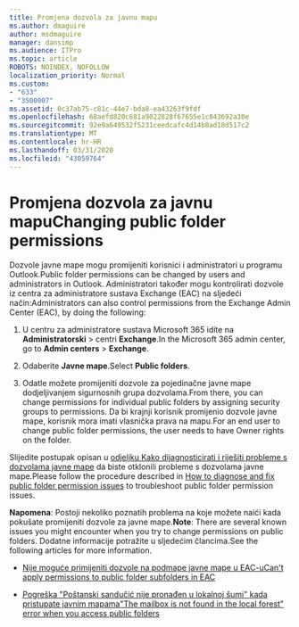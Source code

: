 ```yaml
---
title: Promjena dozvola za javnu mapu
ms.author: dmaguire
author: msdmaguire
manager: dansimp
ms.audience: ITPro
ms.topic: article
ROBOTS: NOINDEX, NOFOLLOW
localization_priority: Normal
ms.custom:
- "633"
- "3500007"
ms.assetid: 0c37ab75-c81c-44e7-bda8-ea43263f9fdf
ms.openlocfilehash: 68aefd820c681a9022828f67655e1c843692a30e
ms.sourcegitcommit: 92e9a649532f5231ceedcafc4d14b8ad18d517c2
ms.translationtype: MT
ms.contentlocale: hr-HR
ms.lasthandoff: 03/31/2020
ms.locfileid: "43059764"
---
```

# <a name="changing-public-folder-permissions"></a><span data-ttu-id="e1537-102">Promjena dozvola za javnu mapu</span><span class="sxs-lookup"><span data-stu-id="e1537-102">Changing public folder permissions</span></span>

<span data-ttu-id="e1537-103">Dozvole javne mape mogu promijeniti korisnici i administratori u programu Outlook.</span><span class="sxs-lookup"><span data-stu-id="e1537-103">Public folder permissions can be changed by users and administrators in Outlook.</span></span> <span data-ttu-id="e1537-104">Administratori također mogu kontrolirati dozvole iz centra za administratore sustava Exchange (EAC) na sljedeći način:</span><span class="sxs-lookup"><span data-stu-id="e1537-104">Administrators can also control permissions from the Exchange Admin Center (EAC), by doing the following:</span></span>
  
1. <span data-ttu-id="e1537-105">U centru za administratore sustava Microsoft 365 idite na **Administratorski** \> centri **Exchange**.</span><span class="sxs-lookup"><span data-stu-id="e1537-105">In the Microsoft 365 admin center, go to **Admin centers** \> **Exchange**.</span></span>

2. <span data-ttu-id="e1537-106">Odaberite **Javne mape**.</span><span class="sxs-lookup"><span data-stu-id="e1537-106">Select **Public folders**.</span></span>

3. <span data-ttu-id="e1537-107">Odatle možete promijeniti dozvole za pojedinačne javne mape dodjeljivanjem sigurnosnih grupa dozvolama.</span><span class="sxs-lookup"><span data-stu-id="e1537-107">From there, you can change permissions for individual public folders by assigning security groups to permissions.</span></span> <span data-ttu-id="e1537-108">Da bi krajnji korisnik promijenio dozvole javne mape, korisnik mora imati vlasnička prava na mapu.</span><span class="sxs-lookup"><span data-stu-id="e1537-108">For an end user to change public folder permissions, the user needs to have Owner rights on the folder.</span></span>

<span data-ttu-id="e1537-109">Slijedite postupak opisan u [odjeljku Kako dijagnosticirati i riješiti probleme s dozvolama javne mape](https://docs.microsoft.com/exchange/troubleshoot/public-folders/public-folder-permission-issues) da biste otklonili probleme s dozvolama javne mape.</span><span class="sxs-lookup"><span data-stu-id="e1537-109">Please follow the procedure described in [How to diagnose and fix public folder permission issues](https://docs.microsoft.com/exchange/troubleshoot/public-folders/public-folder-permission-issues) to troubleshoot public folder permission issues.</span></span>

<span data-ttu-id="e1537-110">**Napomena**: Postoji nekoliko poznatih problema na koje možete naići kada pokušate promijeniti dozvole za javne mape.</span><span class="sxs-lookup"><span data-stu-id="e1537-110">**Note**: There are several known issues you might encounter when you try to change permissions on public folders.</span></span> <span data-ttu-id="e1537-111">Dodatne informacije potražite u sljedećim člancima.</span><span class="sxs-lookup"><span data-stu-id="e1537-111">See the following articles for more information.</span></span>

- [<span data-ttu-id="e1537-112">Nije moguće primijeniti dozvole na podmape javne mape u EAC-u</span><span class="sxs-lookup"><span data-stu-id="e1537-112">Can't apply permissions to public folder subfolders in EAC</span></span>](https://docs.microsoft.com/exchange/troubleshoot/public-folders/can%E2%80%99t-apply-permissions-public-folder-subfolders)

- [<span data-ttu-id="e1537-113">Pogreška "Poštanski sandučić nije pronađen u lokalnoj šumi" kada pristupate javnim mapama</span><span class="sxs-lookup"><span data-stu-id="e1537-113">"The mailbox is not found in the local forest" error when you access public folders</span></span>](https://docs.microsoft.com/exchange/troubleshoot/public-folders/mailbox-not-found-local-forest-public-folder)
